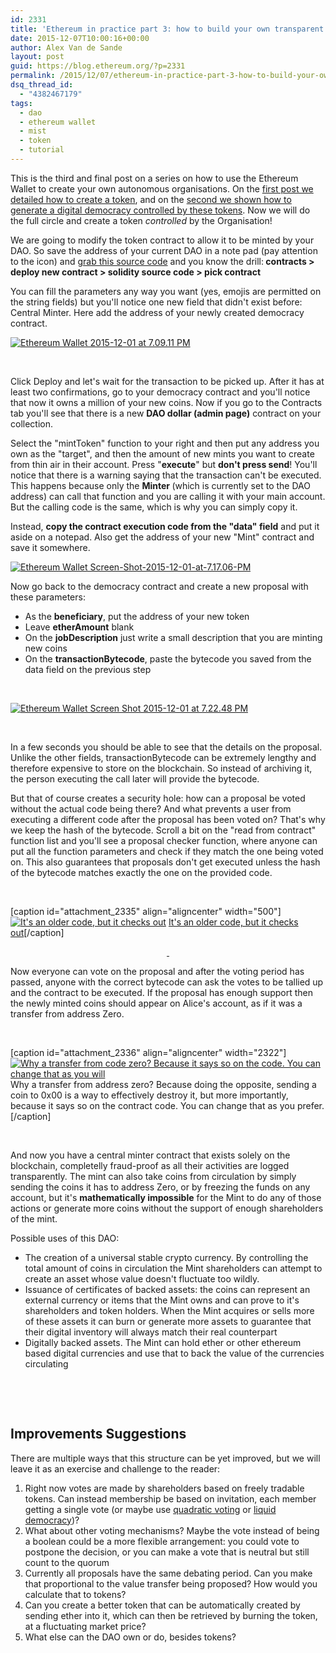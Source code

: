 ```yaml
---
id: 2331
title: 'Ethereum in practice part 3: how to build your own transparent bank on the blockchain'
date: 2015-12-07T10:00:16+00:00
author: Alex Van de Sande
layout: post
guid: https://blog.ethereum.org/?p=2331
permalink: /2015/12/07/ethereum-in-practice-part-3-how-to-build-your-own-transparent-bank-on-the-blockchain/
dsq_thread_id:
  - "4382467179"
tags:
  - dao
  - ethereum wallet
  - mist
  - token
  - tutorial
---
```

This is the third and final post on a series on how to use the Ethereum Wallet to create your own autonomous organisations. On the <a href="https://blog.ethereum.org/2015/12/03/how-to-build-your-own-cryptocurrency/" target="_blank">first post we detailed how to create a token</a>, and on the <a href="https://blog.ethereum.org/2015/12/04/ethereum-in-practice-part-2-how-to-build-a-better-democracy-in-under-a-100-lines-of-code/" target="_blank">second we shown how to generate a digital democracy controlled by these tokens</a>. Now we will do the full circle and create a token <em>controlled</em> by the Organisation!

We are going to modify the token contract to allow it to be minted by your DAO. So save the address of your current DAO in a note pad (pay attention to the icon) and <a href="http://chriseth.github.io/browser-solidity/?gist=1e8ebf35ff1fd48aca46" target="_blank">grab this source code</a> and you know the drill:<strong> contracts &gt; deploy new contract &gt; solidity source code &gt; pick contract</strong>

You can fill the parameters any way you want (yes, emojis are permitted on the string fields) but you'll notice one new field that didn't exist before: Central Minter. Here add the address of your newly created democracy contract.

<a href="https://blog.ethereum.org/wp-content/uploads/2015/12/Screen-Shot-2015-12-01-at-7.09.11-PM.png"><img src="https://blog.ethereum.org/wp-content/uploads/2015/12/Screen-Shot-2015-12-01-at-7.09.11-PM.png" alt="Ethereum Wallet 2015-12-01 at 7.09.11 PM"/></a>

&nbsp;

Click Deploy and let's wait for the transaction to be picked up. After it has at least two confirmations, go to your democracy contract and you'll notice that now it owns a million of your new coins. Now if you go to the Contracts tab you'll see that there is a new <strong>DAO dollar (admin page)</strong> contract on your collection.

Select the "mintToken" function to your right and then put any address you own as the "target", and then the amount of new mints you want to create from thin air in their account. Press "<strong>execute</strong>" but <strong>don't press send</strong>! You'll notice that there is a warning saying that the transaction can't be executed. This happens because only the <strong>Minter </strong>(which is currently set to the DAO address) can call that function and you are calling it with your main account. But the calling code is the same, which is why you can simply copy it.

Instead, <strong>copy the contract execution code from the "data" field</strong> and put it aside on a notepad. Also get the address of your new "Mint" contract and save it somewhere.

<a href="https://blog.ethereum.org/wp-content/uploads/2015/12/Screen-Shot-2015-12-01-at-7.17.06-PM.png"><img src="https://blog.ethereum.org/wp-content/uploads/2015/12/Screen-Shot-2015-12-01-at-7.17.06-PM.png" alt="Ethereum Wallet Screen-Shot-2015-12-01-at-7.17.06-PM" /></a>

Now go back to the democracy contract and create a new proposal with these parameters:
<ul>
	<li>As the <strong>beneficiary</strong>, put the address of your new token</li>
	<li>Leave <strong>etherAmount</strong> blank</li>
	<li>On the <strong>jobDescription</strong> just write a small description that you are minting new coins</li>
	<li>On the <strong>transactionBytecode</strong>, paste the bytecode you saved from the data field on the previous step</li>
</ul>
&nbsp;

<a href="https://blog.ethereum.org/wp-content/uploads/2015/12/Screen-Shot-2015-12-01-at-7.22.48-PM.png"><img src="https://blog.ethereum.org/wp-content/uploads/2015/12/Screen-Shot-2015-12-01-at-7.22.48-PM.png" alt="Ethereum Wallet Screen Shot 2015-12-01 at 7.22.48 PM" /></a>

&nbsp;

In a few seconds you should be able to see that the details on the proposal. Unlike the other fields, transactionBytecode can be extremely lengthy and therefore expensive to store on the blockchain. So instead of archiving it, the person executing the call later will provide the bytecode.

But that of course creates a security hole: how can a proposal be voted without the actual code being there? And what prevents a user from executing a different code after the proposal has been voted on? That's why we keep the hash of the bytecode. Scroll a bit on the "read from contract" function list and you'll see a proposal checker function, where anyone can put all the function parameters and check if they match the one being voted on. This also guarantees that proposals don't get executed unless the hash of the bytecode matches exactly the one on the provided code.

&nbsp;

[caption id="attachment_2335" align="aligncenter" width="500"]<a href="https://blog.ethereum.org/wp-content/uploads/2015/12/Screen-Shot-2015-12-02-at-11.51.50-AM.png"><img src="https://blog.ethereum.org/wp-content/uploads/2015/12/Screen-Shot-2015-12-02-at-11.51.50-AM.png" alt="It's an older code, but it checks out"  /></a> <a href="https://www.youtube.com/watch?v=4HJ-Y8YTo8Q" target="_blank">It's an older code, but it checks out</a>[/caption]
<p style="text-align: center;"><a href="https://www.youtube.com/watch?v=4HJ-Y8YTo8Q" target="_blank"> </a></p>
Now everyone can vote on the proposal and after the voting period has passed, anyone with the correct bytecode can ask the votes to be tallied up and the contract to be executed. If the proposal has enough support then the newly minted coins should appear on Alice's account, as if it was a transfer from address Zero.

&nbsp;

[caption id="attachment_2336" align="aligncenter" width="2322"]<a href="https://blog.ethereum.org/wp-content/uploads/2015/12/Screen-Shot-2015-12-02-at-12.02.43-PM.png"><img src="https://blog.ethereum.org/wp-content/uploads/2015/12/Screen-Shot-2015-12-02-at-12.02.43-PM.png" alt="Why a transfer from code zero? Because it says so on the code. You can change that as you will" /></a> Why a transfer from address zero? Because doing the opposite, sending a coin to 0x00 is a way to effectively destroy it, but more importantly, because it says so on the contract code. You can change that as you prefer.[/caption]

&nbsp;

And now you have a central minter contract that exists solely on the blockchain, completelly fraud-proof as all their activities are logged transparently. The mint can also take coins from circulation by simply sending the coins it has to address Zero, or by freezing the funds on any account, but it's <strong>mathematically impossible</strong> for the Mint to do any of those actions or generate more coins without the support of enough shareholders of the mint.

Possible uses of this DAO:
<ul>
	<li>The creation of a universal stable crypto currency. By controlling the total amount of coins in circulation the Mint shareholders can attempt to create an asset whose value doesn't fluctuate too wildly.</li>
	<li>Issuance of certificates of backed assets: the coins can represent an external currency or items that the Mint owns and can prove to it's shareholders and token holders. When the Mint acquires or sells more of these assets it can burn or generate more assets to guarantee that their digital inventory will always match their real counterpart</li>
	<li>Digitally backed assets. The Mint can hold ether or other ethereum based digital currencies and use that to back the value of the currencies circulating</li>
</ul>
&nbsp;

&nbsp;
<h2>Improvements Suggestions</h2>
There are multiple ways that this structure can be yet improved, but we will leave it as an exercise and challenge to the reader:
<ol>
	<li>Right now votes are made by shareholders based on freely tradable tokens. Can instead membership be based on invitation, each member getting a single vote (or maybe use <a href="http://ericposner.com/quadratic-voting/">quadratic voting</a> or <a href="https://en.wikipedia.org/wiki/Delegative_democracy">liquid democracy</a>)?</li>
	<li>What about other voting mechanisms? Maybe the vote instead of being a boolean could be a more flexible arrangement: you could vote to postpone the decision, or you can make a vote that is neutral but still count to the quorum</li>
	<li>Currently all proposals have the same debating period. Can you make that proportional to the value transfer being proposed? How would you calculate that to tokens?</li>
	<li>Can you create a better token that can be automatically created by sending ether into it, which can then be retrieved by burning the token, at a fluctuating market price?</li>
	<li>What else can the DAO own or do, besides tokens?</li>
</ol>
&nbsp;